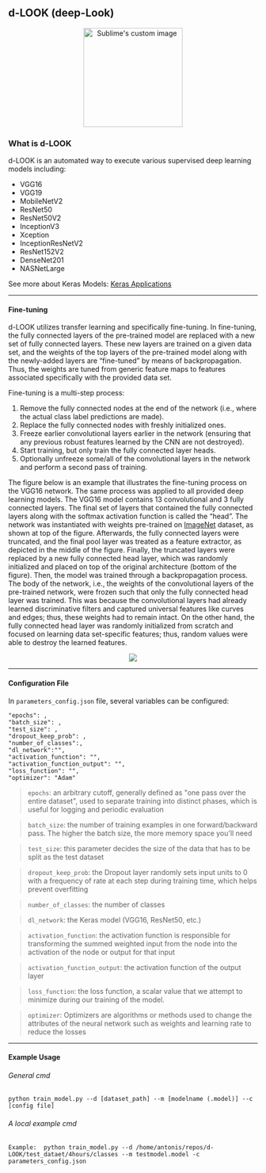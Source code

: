 ## d-LOOK (deep-Look)


<p align="center">
  <img width="200" height="200" src="https://user-images.githubusercontent.com/23379126/134471246-53f3b389-232b-43be-a651-ee44415583c1.png?raw=true" alt="Sublime's custom image"/>
</p>


### What is d-LOOK

d-LOOK is an automated way to execute various supervised deep learning models including:
- VGG16
- VGG19
- MobileNetV2
- ResNet50
- ResNet50V2
- InceptionV3
- Xception
- InceptionResNetV2
- ResNet152V2
- DenseNet201
- NASNetLarge

See more about Keras Models: [Keras Applications](https://keras.io/api/applications/)

---

#### Fine-tuning 
d-LOOK utilizes transfer learning and specifically fine-tuning. In fine-tuning, the fully connected layers of the pre-trained model are replaced with a new set of fully connected layers. These new layers are trained on a given data set, and the weights of the top layers of the pre-trained model along with the newly-added layers are “fine-tuned” by means of backpropagation. Thus, the weights are tuned from generic feature maps to features associated specifically with the provided data set.

Fine-tuning is a multi-step process:

1. Remove the fully connected nodes at the end of the network (i.e., where the actual class label predictions are made).
2. Replace the fully connected nodes with freshly initialized ones.
3. Freeze earlier convolutional layers earlier in the network (ensuring that any previous robust features learned by the CNN are not destroyed).
4. Start training, but only train the fully connected layer heads.
5. Optionally unfreeze some/all of the convolutional layers in the network and perform a second pass of training.


The figure below is an example that illustrates the fine-tuning process on the VGG16 network.
The same process was applied to all provided deep learning models. The VGG16 model contains 13 convolutional and 3 fully connected layers.
The final set of layers that contained the fully connected layers along with the softmax activation function is called the “head”.
The network was instantiated with weights pre-trained on [ImageNet](https://www.image-net.org/) dataset, as shown at top of the figure. Afterwards, the fully connected layers were truncated, and the final pool layer was
treated as a feature extractor, as depicted in the middle of the figure. Finally, the truncated
layers were replaced by a new fully connected head layer, which was randomly initialized and placed
on top of the original architecture (bottom of the figure). Then, the model was trained
through a backpropagation process. The body of the network, i.e., the weights of the
convolutional layers of the pre-trained network, were frozen such that only the fully connected head layer
was trained. This was because the convolutional layers had already learned discriminative filters
and captured universal features like curves and edges; thus, these weights had to remain
intact. On the other hand, the fully connected head layer was randomly initialized from scratch and
focused on learning data set-specific features; thus, random values were able to destroy
the learned features.


<p align="center">
  <img src="https://user-images.githubusercontent.com/23379126/134471671-6668e665-de08-4621-a55e-513323d35173.jpg?raw=true" style="max-width: 70%;" />
</p>

---
#### Configuration File

In `parameters_config.json` file, several variables can be configured:

	"epochs": ,
	"batch_size": ,
	"test_size": ,
	"dropout_keep_prob": ,
	"number_of_classes":,
	"dl_network":"",
	"activation_function": "",
	"activation_function_output": "",
	"loss_function": "",
	"optimizer": "Adam"

> `epochs`: an arbitrary cutoff, generally defined as "one pass over the entire dataset", used to separate training into distinct phases, which is useful for logging and periodic evaluation

> `batch_size`: the number of training examples in one forward/backward pass. The higher the batch size, the more memory space you'll need

> `test_size`: this parameter decides the size of the data that has to be split as the test dataset

> `dropout_keep_prob`: the Dropout layer randomly sets input units to 0 with a frequency of rate at each step during training time, which helps prevent overfitting

> `number_of_classes`: the number of classes

> `dl_network`: the Keras model (VGG16, ResNet50, etc.)

> `activation_function`: the activation function is responsible for transforming the summed weighted input from the node into the activation of the node or output for that input

> `activation_function_output`: the activation function of the output layer

> `loss_function`: the loss function, a scalar value that we attempt to minimize during our training of the model. 

>`optimizer`: Optimizers are algorithms or methods used to change the attributes of the neural network such as weights and learning rate to reduce the losses

---

#### Example Usage


###### _General cmd_
```shell
python train_model.py --d [dataset_path] --m [modelname (.model)] --c [config file]
```

###### _A local example cmd_
```shell
Example:  python train_model.py --d /home/antonis/repos/d-LOOK/test_dataet/4hours/classes --m testmodel.model -c parameters_config.json
```


